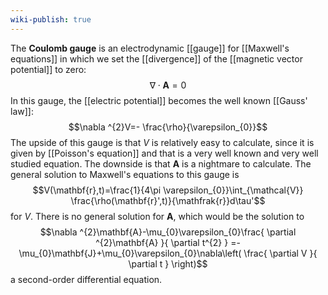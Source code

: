```yaml
---
wiki-publish: true
---
```

The **Coulomb gauge** is an electrodynamic [[gauge]] for [[Maxwell's equations]] in which we set the [[divergence]] of the [[magnetic vector potential]] to zero:
$$\nabla\cdot \mathbf{A}=0$$
In this gauge, the [[electric potential]] becomes the well known [[Gauss' law]]:
$$\nabla ^{2}V=- \frac{\rho}{\varepsilon_{0}}$$
The upside of this gauge is that $V$ is relatively easy to calculate, since it is given by [[Poisson's equation]] and that is a very well known and very well studied equation. The downside is that $\mathbf{A}$ is a nightmare to calculate. The general solution to Maxwell's equations to this gauge is
$$V(\mathbf{r},t)=\frac{1}{4\pi \varepsilon_{0}}\int_{\mathcal{V}} \frac{\rho(\mathbf{r}',t)}{\mathfrak{r}}d\tau'$$
for $V$. There is no general solution for $\mathbf{A}$, which would be the solution to
$$\nabla ^{2}\mathbf{A}-\mu_{0}\varepsilon_{0}\frac{ \partial ^{2}\mathbf{A} }{ \partial t^{2} } =-\mu_{0}\mathbf{J}+\mu_{0}\varepsilon_{0}\nabla\left( \frac{ \partial V }{ \partial t }  \right)$$
a second-order differential equation.